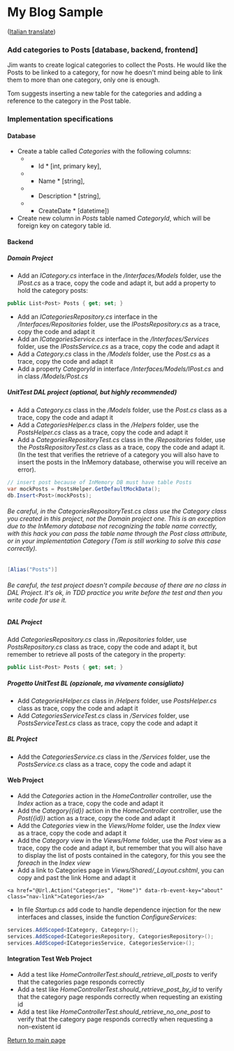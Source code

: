 # My Blog Sample  
([Italian translate](PostCategories_IT.md))  

### Add categories to Posts [database, backend, frontend]  
Jim wants to create logical categories to collect the Posts. He would like the Posts to be linked to a category, for now he doesn't mind being able to link them to more than one category, only one is enough.  

Tom suggests inserting a new table for the categories and adding a reference to the category in the Post table.  

### Implementation specifications  

#### Database  
- Create a table called *Categories* with the following columns:  
     - * Id * [int, primary key],  
     - * Name * [string],  
     - * Description * [string],  
     - * CreateDate * [datetime])  
- Create new column in *Posts* table named *CategoryId*, which will be foreign key on category table id.  

#### Backend  

##### Domain Project  
- Add an *ICategory.cs* interface in the */Interfaces/Models* folder, use the *IPost.cs* as a trace, copy the code and adapt it, but add a property to hold the category posts:  
```csharp
public List<Post> Posts { get; set; }
```  
- Add an *ICategoriesRepository.cs* interface in the */Interfaces/Repositories* folder, use the *IPostsRepository.cs* as a trace, copy the code and adapt it  
- Add an *ICategoriesService.cs* interface in the */Interfaces/Services* folder, use the *IPostsService.cs* as a trace, copy the code and adapt it  
- Add a *Category.cs* class in the */Models* folder, use the *Post.cs* as a trace, copy the code and adapt it  
- Add a property *CategoryId* in interface */Interfaces/Models/IPost.cs* and in class */Models/Post.cs*  

##### UnitTest DAL project (optional, but highly recommended)  
- Add a *Category.cs* class in the */Models* folder, use the *Post.cs* class as a trace, copy the code and adapt it  
- Add a *CategoriesHelper.cs* class in the */Helpers* folder, use the *PostsHelper.cs* class as a trace, copy the code and adapt it  
- Add a *CategoriesRepositoryTest.cs* class in the */Repositories* folder, use the *PostsRepositoryTest.cs* class as a trace, copy the code and adapt it. (In the test that verifies the retrieve of a category you will also have to insert the posts in the InMemory database, otherwise you will receive an error).  
```csharp
// insert post because of InMemory DB must have table Posts
var mockPosts = PostsHelper.GetDefaultMockData();
db.Insert<Post>(mockPosts);
```  

###### Be careful, in the *CategoriesRepositoryTest.cs* class use the *Category* class you created in this project, not the *Domain* project one. This is an exception due to the InMemory database not recognizing the table name correctly, with this *hack* you can pass the table name through the *Post* class attribute, or in your implementation *Category* (Tom is still working to solve this case correctly).  
```csharp
[Alias("Posts")]
```

###### Be careful, the test project doesn't compile because of there are no class in DAL Project. It's ok, in TDD practice you write before the test and then you write code for use it.  

##### DAL Project  
 Add *CategoriesRepository.cs* class in */Repositories* folder, use *PostsRepository.cs* class as trace, copy the code and adapt it, but remember to retrieve all posts of the category in the property:  
```csharp
public List<Post> Posts { get; set; }
```   

##### Progetto UnitTest BL (opzionale, ma vivamente consigliato)  
- Add *CategoriesHelper.cs* class in */Helpers* folder, use *PostsHelper.cs* class as trace, copy the code and adapt it  
- Add *CategoriesServiceTest.cs* class in */Services* folder, use *PostsServiceTest.cs* class as trace, copy the code and adapt it  

##### BL Project  
- Add the *CategoriesService.cs* class in the */Services* folder, use the *PostsService.cs* class as a trace, copy the code and adapt it  

####  Web Project  
- Add the *Categories* action in the *HomeController* controller, use the *Index* action as a trace, copy the code and adapt it  
- Add the *Category({id})* action in the *HomeController* controller, use the *Post({id})* action as a trace, copy the code and adapt it  
- Add the *Categories* view in the *Views/Home* folder, use the *Index* view as a trace, copy the code and adapt it  
- Add the *Category* view in the *Views/Home* folder, use the *Post* view as a trace, copy the code and adapt it, but remember that you will also have to display the list of posts contained in the category, for this you see the *foreach* in the *Index view*  
- Add a link to Categories page in *Views/Shared/_Layout.cshtml*, you can copy and past the link Home and adapt it  
```razor
<a href="@Url.Action("Categories", "Home")" data-rb-event-key="about" class="nav-link">Categories</a>
```  
- In file *Startup.cs* add code to handle dependence injection for the new interfaces and classes, inside the function *ConfigureServices*:  
```csharp
services.AddScoped<ICategory, Category>();
services.AddScoped<ICategoriesRepository, CategoriesRepository>();
services.AddScoped<ICategoriesService, CategoriesService>();
```  

#### Integration Test Web Project
- Add a test like *HomeControllerTest.should_retrieve_all_posts* to verify that the categories page responds correctly  
- Add a test like *HomeControllerTest.should_retrieve_post_by_id* to verify that the category page responds correctly when requesting an existing id  
- Add a test like *HomeControllerTest.should_retrieve_no_one_post* to verify that the category page responds correctly when requesting a non-existent id  


[Return to main page](../README.md)  